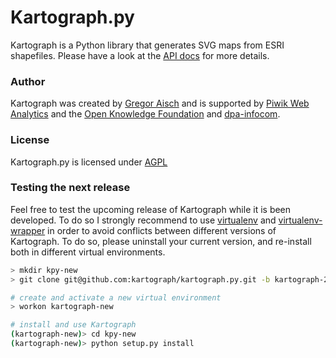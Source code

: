 # Kartograph.py

Kartograph is a Python library that generates SVG maps from ESRI shapefiles. Please have a look at the [API docs](https://github.com/kartograph/kartograph.py/wiki/API) for more details.

### Author

Kartograph was created by [Gregor Aisch](http://github.com/gka/) and is supported by [Piwik Web Analytics](http://piwik.org) and the [Open Knowledge Foundation](http://okfn.org) and [dpa-infocom](http://www.dpa-info.com/). 

### License

Kartograph.py is licensed under [AGPL](http://www.gnu.org/licenses/agpl-3.0.txt)

### Testing the next release

Feel free to test the upcoming release of Kartograph while it is been developed. To do so I strongly recommend to use [virtualenv](http://www.virtualenv.org/en/latest/index.html) and [virtualenv-wrapper](http://www.doughellmann.com/projects/virtualenvwrapper/) in order to avoid conflicts between different versions of Kartograph. To do so, please uninstall your current version, and re-install both in different virtual environments.

```sh
> mkdir kpy-new
> git clone git@github.com:kartograph/kartograph.py.git -b kartograph-2 kpy-new

# create and activate a new virtual environment
> workon kartograph-new

# install and use Kartograph
(kartograph-new)> cd kpy-new
(kartograph-new)> python setup.py install
```




